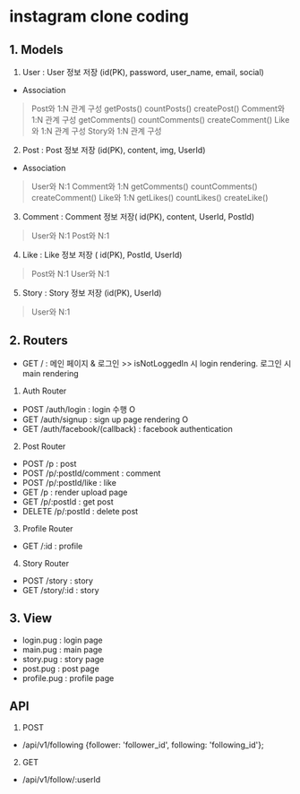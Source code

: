 # instagram clone coding


## 1. Models
1) User : User 정보 저장 (id(PK), password, user_name, email, social)
 - Association
 > Post와 1:N 관계 구성
 > getPosts() countPosts() createPost()
 > Comment와 1:N 관계 구성
 > getComments() countComments() createComment()
 > Like와 1:N 관계 구성
 > Story와 1:N 관계 구성

2) Post : Post 정보 저장 (id(PK), content, img, UserId)
 - Association
 > User와 N:1
 > Comment와 1:N
 > getComments() countComments() createComment()
 > Like와 1:N
 > getLikes() countLikes() createLike()
 
3) Comment : Comment 정보 저장( id(PK), content, UserId, PostId)
 > User와 N:1
 > Post와 N:1

4) Like : Like 정보 저장 ( id(PK), PostId, UserId)
 > Post와 N:1
 > User와 N:1

5) Story : Story 정보 저장 (id(PK), UserId)
 > User와 N:1

## 2. Routers
 - GET / : 메인 페이지 & 로그인 >> isNotLoggedIn 시 login rendering. 로그인 시 main rendering

 1. Auth Router
  - POST /auth/login : login 수행 O
  - GET /auth/signup : sign up page rendering O
  - GET /auth/facebook/(callback) : facebook authentication
 2. Post Router
  - POST /p : post
  - POST /p/:postId/comment : comment
  - POST /p/:postId/like : like 
  - GET /p : render upload page 
  - GET /p/:postId : get post
  - DELETE /p/:postId : delete post

 3. Profile Router
  - GET /:id : profile

 4. Story Router
  - POST /story : story
  - GET /story/:id : story 

## 3. View
 - login.pug : login page
 - main.pug : main page
 - story.pug : story page
 - post.pug : post page
 - profile.pug : profile page

## API
 1. POST
  - /api/v1/following
  {follower: 'follower_id', following: 'following_id'};
 2. GET
  - /api/v1/follow/:userId 
 